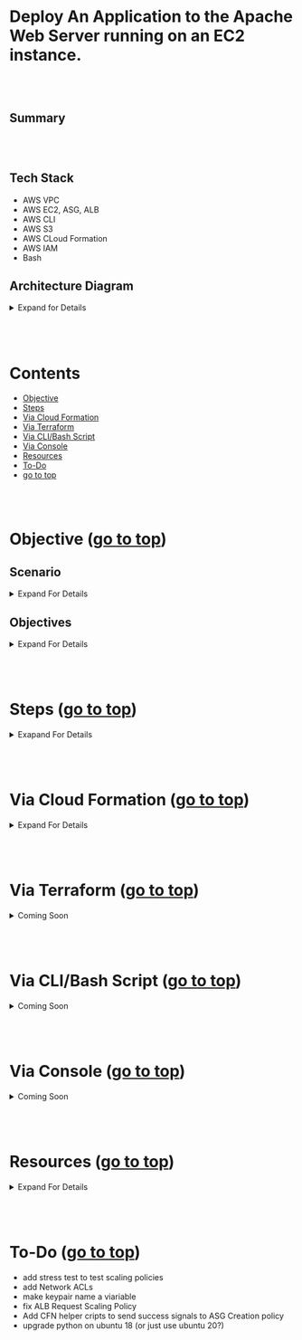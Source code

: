 # Deploy An Application to the Apache Web Server running on an EC2 instance. <a id ='top'></a>

<br>
<br>

## Summary

<br>
<br>

## Tech Stack

- AWS VPC
- AWS EC2, ASG, ALB
- AWS CLI
- AWS S3
- AWS CLoud Formation
- AWS IAM
- Bash

## Architecture Diagram

<details>
<summary> Expand for Details</summary>
<br>

![](./images/architecture.png)

</details>

<br>
<br>
<br>

# Contents

- [Objective](#obj)
- [Steps](#steps)
- [Via Cloud Formation](#0)
- [Via Terraform](#1)
- [Via CLI/Bash Script](#2)
- [Via Console](#3)
- [Resources](#res)
- [To-Do](#to-do)
- [go to top](#top)

<br>
<br>

# Objective <a id='obj'></a> ([go to top](#top))

## Scenario

<details>
  <summary> Expand For Details </summary>
  Your company is creating an Instagram clone called Udagram. Developers want to deploy a new application to the AWS infrastructure. You have been tasked with provisioning the required infrastructure and deploying a dummy application, along with the necessary supporting software.
  
  This needs to be automated so that the infrastructure can be discarded as soon as the testing team finishes their tests and gathers their results.
</details>

## Objectives

<details>
  <summary> Expand For Details </summary>

- [x] You'll need to create a `Launch Configuration` for your application servers in order to deploy `four servers,` `two located in each of your private Subnets`. The launch configuration will be used by an auto-scaling group.
- [x] You'll need `two vCPUs and at least 4GB of RAM.`
- [x] The Operating System to be used is `Ubuntu 18`. So, choose an `Instance size and Machine Image (AMI) that best fits this spec`. Be sure to allocate `at least 10GB` of disk space so that you don't run into issues.
- [x] Since you will be `downloading the application archive from an S3 Bucket`, you'll need to create an `IAM Role that allows your instances to use the S3 Service.`
- [x] Udagram communicates on the default `HTTP Port: 80,` so your servers will need this inbound port open since you will use it with the Load Balancer and the Load Balancer Health Check. As for outbound, the servers will need unrestricted internet access to be able to download and update their software.
- [x] The `load balancer `should `allow all public traffic (0.0.0.0/0) on port 80 inbound`, which is the default HTTP port. Outbound, it will only be` using port 80 to reach the internal servers.`
- [x] The application needs to be `deployed into private Subnets` with a Load Balancer located in a public Subnet.
- [x] One of the `output` exports of the CloudFormation script should be `the public URL of the LoadBalancer`. Bonus points if you `add http:// in front of the load balancer DNS Name `in the output, for convenience.
- [x] Set up a `bastion host (jump box)` to allow you to `SSH into your private Subnet servers.` This bastion host would be on a `Public Subnet with port 22 `open only to your home IP address, and it would need to have the `private key` that you use to `access the other servers.`
</details>

<br>
<br>
<br>

# Steps <a id='steps'></a> ([go to top](#top))

<details>
  <summary> Exapand For Details </summary>
  
  - run
    ```
    aws configure
    ```
  - the region used here is `us-east-1`
  - Create a Key Pair named `asg-alb`
  - Obtain latest Ami id of Ubuntu 18
  - Obtain your IP Address
    - Add values `Key Pair name`, `Ip Address` and `ami Id` to [parameters.json ](./cloudformation/parameters.json)
    - Parameter Keys: `asgKeyPair`, `sshIp` and `asgImageId`
  - deploy [cloudformation template](./cloudformation/main.yaml) which creates the following resources
    - a `VPC`
    - an `Internet Gateway (IGW)`
    - an `Internet Gateway attachment` to link the `VPC` to the `IGW`
    - `2 Public Subnets`, `1 Public Route Table`, `1 Public Route`, `2 Public Route Table association`s for `each Subnet`
    - `2 Nat Gateways` each with their own `Elactic IP addresses`
    - `2 Private Subnets`, `2 Private Route Tables`, `Routes` and `Route Table Associations`
    - `1 Security Group` for the `Load Balancer (ALB)`, allowing `HTTP Ingress` and `Egress`
    - `1 Security Group` for the `Auto Scaling Group (ASG)` allowing `HTTP Ingress` and `SSH Ingress`
    - `1 Security Group` for the `Bastion Host` allowing `SSH Ingress` from `your IP`
    - `2 IAM Roles` with `s3ReadAccess` and `ec2ReadOnlyAccess` for the `ASG Launch Config` and the `Bastion Host`
    - `1 Bastion Host`
    - `1 ASG Launch Config` , `1 ASG`, `1 ASG Scaling Policy` for `CPU Utilisation`
    - `1 ALB Target Group`, `1 ALB`, `1 ALb Listener`, `1 ALB Listener Rule`
</details>

<br>
<br>
<br>

# Via Cloud Formation <a id='0'></a> ([go to top](#top))

<details>
<summary> Expand For Details </summary>

- Clone this repo and navigate to it.

- Run the script to deploy the template

  ```
  ./scripts/run.sh create-stack
  ```

- After 8 minutes, the script will automatically print ALB Domain to stdout

  ```bash
  # example
  -------- alb-dns: http://asg-a-publi-8Q9RIHMEQFPX-999194011.us-east-1.elb.amazonaws.com
  ```

- Then script will also automatically copy revelant files and ssh into bastion Host. Enter yes to the prompt

  ```
  Are you sure you want to continue connecting (yes/no/[fingerprint])? yes
  ```

- Once in bastion host run the block below to output the `Private IPs` of all running instances to file `instance-details.txt`

  ```
  bash ./instance-details.sh
  ```

- Obtain `Private IP` addressed of ASG server

  - private instances are in IP range `10.0.2.x` and `10.0.3.x` as defined in the template

  ```
  cat instance-details.txt
  ```

- ssh into any private instance

  ```bash
  ssh -i asg-alb.cer ubuntu@10.0.2.x
  #or
  ssh -i asg-alb.cer ubuntu@10.0.3.x
  ```

</details>

<br>
<br>
<br>

# Via Terraform <a id='1'></a> ([go to top](#top))

<details>
<summary> Coming Soon </summary>

</details>

<br>
<br>
<br>

# Via CLI/Bash Script<a id='2'></a> ([go to top](#top))

<details>
<summary> Coming Soon </summary>

</details>

<br>
<br>
<br>

# Via Console <a id='3'></a> ([go to top](#top))

<details>
<summary> Coming Soon </summary>

</details>

<br>
<br>
<br>

# Resources <a id='res'></a> ([go to top](#top))

<details>
  <summary> Expand For Details  </summary>
    - simulate stress on ASG
    
    - https://docs.aws.amazon.com/AWSEC2/latest/UserGuide/finding-an-ami.html#finding-an-ami-console
    
    - https://docs.aws.amazon.com/AWSCloudFormation/latest/UserGuide/aws-resource-ec2-internetgateway.html#cfn-ec2-internetgateway-tags
    - https://docs.aws.amazon.com/AWSCloudFormation/latest/UserGuide/aws-resource-iam-role.html#cfn-iam-role-path
    - https://docs.aws.amazon.com/AWSCloudFormation/latest/UserGuide/aws-resource-iam-instanceprofile.html
    - https://docs.aws.amazon.com/IAM/latest/UserGuide/id_roles_use_switch-role-ec2_instance-profiles.html
      ¡
    - https://docs.aws.amazon.com/AWSCloudFormation/latest/UserGuide/pseudo-parameter-reference.html
    
    - https://docs.aws.amazon.com/AWSCloudFormation/latest/UserGuide/aws-resource-autoscaling-launchconfiguration.html
    
    - https://docs.aws.amazon.com/AWSEC2/latest/UserGuide/device_naming.html
    
    - https://docs.aws.amazon.com/AWSCloudFormation/latest/UserGuide/aws-attribute-creationpolicy.html
    
    - https://docs.aws.amazon.com/AWSCloudFormation/latest/UserGuide/quickref-autoscaling.html
    
    - https://docs.aws.amazon.com/AWSCloudFormation/latest/UserGuide/aws-attribute-updatepolicy.html

</details>

<br>
<br>
<br>

# To-Do <a id='to-do'></a> ([go to top](#top))

- add stress test to test scaling policies
- add Network ACLs
- make keypair name a viariable
- fix ALB Request Scaling Policy
- Add CFN helper cripts to send success signals to ASG Creation policy
- upgrade python on ubuntu 18 (or just use ubuntu 20?)
